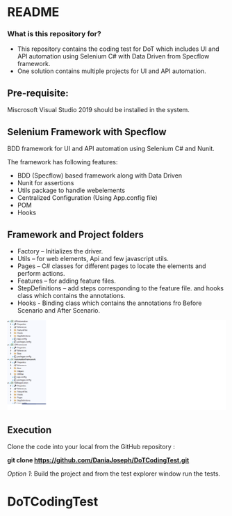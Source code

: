 # README #


### What is this repository for? ###

* This repository contains the coding test for DoT which includes UI and API automation using Selenium C# with Data Driven from Specflow framework.
* One solution contains multiple projects for UI and API automation.

## Pre-requisite: 
Miscrosoft Visual Studio 2019 should be installed in the system.

## Selenium Framework with Specflow
BDD framework for UI and API automation using Selenium C# and Nunit.

The framework has following features:

- BDD (Specflow) based framework along with Data Driven
- Nunit for assertions
- Utils package to handle webelements
- Centralized Configuration (Using App.config file)
- POM
- Hooks

## Framework and Project folders
- Factory – Initializes the driver.
- Utils – for web elements, Api and few javascript utils.
- Pages – C# classes for different pages to locate the elements and perform actions.
- Features – for adding feature files.
- StepDefinitions – add steps corresponding to the feature file. and hooks class which contains the annotations.
- Hooks - Binding class which contains the annotations fro Before Scenario and After Scenario.

![FrameworkStructure](/FrameworkStructure.png?raw=true)

## Execution
Clone the code into your local from the GitHub repository :

**git clone https://github.com/DaniaJoseph/DoTCodingTest.git**

*Option 1*: Build the project and from the test explorer window run the tests.
# DoTCodingTest
